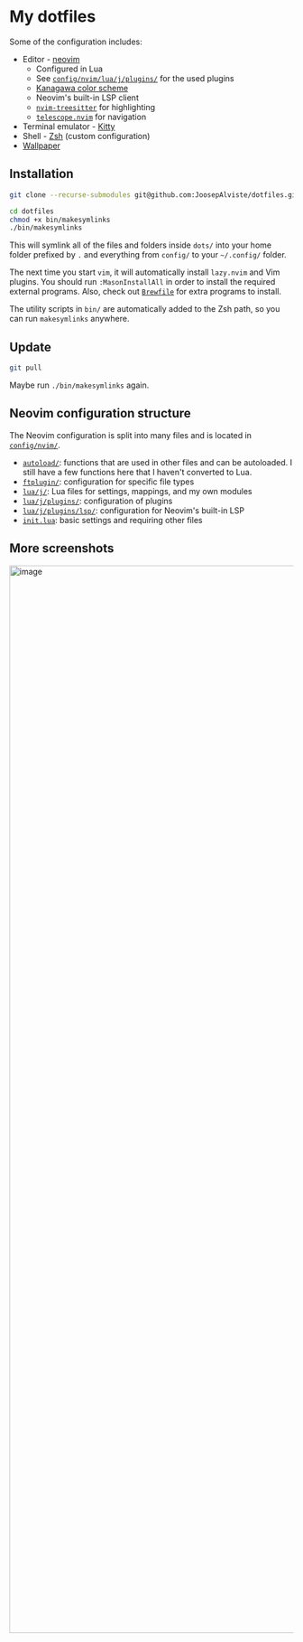 # My dotfiles

Some of the configuration includes:

* Editor - [neovim](https://neovim.io)
    * Configured in Lua
    * See [`config/nvim/lua/j/plugins/`](./config/nvim/lua/j/plugins) for 
      the used plugins
    * [Kanagawa color 
      scheme](https://github.com/rebelot/kanagawa.nvim)
    * Neovim's built-in LSP client
    * [`nvim-treesitter`](https://github.com/nvim-treesitter/nvim-treesitter/) 
      for highlighting
    * [`telescope.nvim`](https://github.com/nvim-telescope/telescope.nvim) for 
      navigation
* Terminal emulator - [Kitty](https://sw.kovidgoyal.net/kitty)
* Shell - [Zsh](https://www.zsh.org) (custom configuration)
* [Wallpaper](https://www.reddit.com/r/ghibli/comments/16scnnt/i_made_a_set_of_totoro_wallpaper_for_pc_and/)


## Installation

```sh
git clone --recurse-submodules git@github.com:JoosepAlviste/dotfiles.git

cd dotfiles
chmod +x bin/makesymlinks
./bin/makesymlinks
```

This will symlink all of the files and folders inside `dots/` into your home 
folder prefixed by `.` and everything from `config/` to your `~/.config/` 
folder.

The next time you start `vim`, it will automatically install `lazy.nvim` and Vim 
plugins. You should run `:MasonInstallAll` in order to install the required 
external programs. Also, check out 
[`Brewfile`](./Brewfile) for extra programs to 
install.

The utility scripts in `bin/` are automatically added to the Zsh path, so you 
can run `makesymlinks` anywhere.


## Update

```bash
git pull
```

Maybe run `./bin/makesymlinks` again.


## Neovim configuration structure

The Neovim configuration is split into many files and is located in 
[`config/nvim/`](./config/nvim).

* [`autoload/`](./config/nvim/autoload): functions that are used in other files 
  and can be autoloaded. I still have a few functions here that I haven't 
  converted to Lua.
* [`ftplugin/`](./config/nvim/ftplugin): configuration for specific file types
* [`lua/j/`](./config/nvim/lua/j): Lua files for settings, mappings, and my own 
  modules
* [`lua/j/plugins/`](./config/nvim/lua/j/plugins): configuration of plugins
* [`lua/j/plugins/lsp/`](./config/nvim/lua/j/plugins/lsp): configuration for 
  Neovim's built-in LSP
* [`init.lua`](./config/nvim/init.lua): basic settings and requiring other files


## More screenshots
<img width="1890" alt="image" src="https://github.com/user-attachments/assets/19e78315-51d8-464f-ad5b-664eac2f7e38" />

